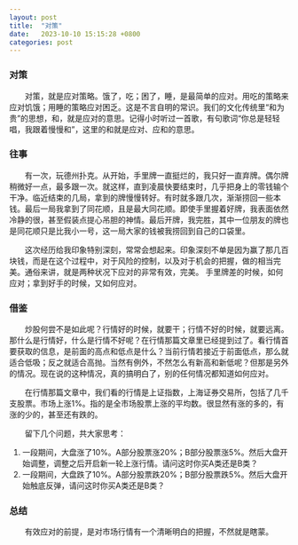 ```yaml
---
layout: post
title:  "对策"
date:   2023-10-10 15:15:28 +0800
categories: post
---
```


### 对策

&#8195;&#8195;对策，就是应对策略。饿了，吃；困了，睡，是最简单的应对。用吃的策略来应对饥饿；用睡的策略应对困乏。这是不言自明的常识。我们的文化传统里“和为贵”的思想，和，就是应对的意思。记得小时听过一首歌，有句歌词“你总是轻轻唱，我跟着慢慢和”，这里的和就是应对、应和的意思。

### 往事

&#8195;&#8195;有一次，玩德州扑克。从开始，手里牌一直挺烂的，我只好一直弃牌。偶尔牌稍微好一点，最多跟一次。就这样，直到凌晨快要结束时，几乎把身上的零钱输个干净。临近结束的几局，拿到的牌慢慢转好。有时就多跟几次，渐渐捞回一些本钱。最后一局我拿到了同花顺，且是最大同花顺。即使手里握着好牌，我表面依然冷静的很，甚至假装点提心吊胆的神情。最后开牌，我完胜，其中一位朋友的牌也是同花顺只是比我小一号，这一局大家的钱被我捞回到自己的口袋里。

&#8195;&#8195;这次经历给我印象特别深刻，常常会想起来。印象深刻不单是因为赢了那几百块钱，而是在这个过程中，对于风险的控制，以及对于机会的把握，做的相当完美。通俗来讲，就是两种状况下应对的非常有效，完美。 手里牌差的时候，如何应对；拿到好手的时候，又如何应对。

### 借鉴

&#8195;&#8195;炒股何尝不是如此呢？行情好的时候，就要干；行情不好的时候，就要远离。那什么是行情好，什么是行情不好呢？在行情那篇文章里已经提到过了。看行情首要获取的信息，是前面的高点和低点是什么？当前行情若接近于前面低点，那么就适合低吸；反之就适合高抛。当然有例外，不然怎么有新高和新低呢？但那是另外的情况。现在说的这种情况，真的搞明白了，别的任何情况都知道如何应对。

&#8195;&#8195;在行情那篇文章中，我们看的行情是上证指数，上海证券交易所，包括了几千支股票。市场上涨1%。指的是全市场股票上涨的平均数。很显然有涨的多的，有涨的少的，甚至还有跌的。

&#8195;&#8195;留下几个问题，共大家思考：
1. 一段期间，大盘涨了10%。A部分股票涨20%；B部分股票涨5%。然后大盘开始调整，调整之后开启新一轮上涨行情。请问这时你买A类还是B类？
2. 一段期间，大盘跌了10%。A部分股票跌20%；B部分股票跌5%。然后大盘开始触底反弹，请问这时你买A类还是B类？


### 总结

&#8195;&#8195;有效应对的前提，是对市场行情有一个清晰明白的把握，不然就是瞎蒙。
